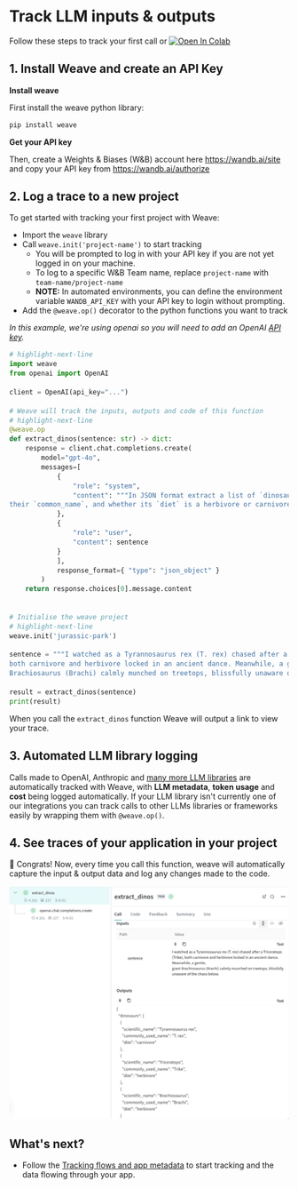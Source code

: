 # Track LLM inputs & outputs

<!-- TODO: Update wandb.me/weave-quickstart to match this new link -->


Follow these steps to track your first call or <a class="vertical-align-colab-button" target="_blank" href="http://wandb.me/weave_colab"><img src="https://colab.research.google.com/assets/colab-badge.svg" alt="Open In Colab"/></a>

## 1. Install Weave and create an API Key

**Install weave**

First install the weave python library:

```python
pip install weave
```

**Get your API key**

Then, create a Weights & Biases (W&B) account here https://wandb.ai/site and copy your API key from https://wandb.ai/authorize

## 2. Log a trace to a new project

To get started with tracking your first project with Weave:

- Import the `weave` library
- Call `weave.init('project-name')` to start tracking
    - You will be prompted to log in with your API key if you are not yet logged in on your machine.
    - To log to a specific W&B Team name, replace `project-name` with `team-name/project-name`
    - **NOTE:** In automated environments, you can define the environment variable `WANDB_API_KEY` with your API key to login without prompting.
- Add the `@weave.op()` decorator to the python functions you want to track

*In this example, we're using openai so you will need to add an OpenAI [API key](https://platform.openai.com/docs/quickstart/step-2-setup-your-api-key).*

```python
# highlight-next-line
import weave
from openai import OpenAI

client = OpenAI(api_key="...")

# Weave will track the inputs, outputs and code of this function
# highlight-next-line
@weave.op
def extract_dinos(sentence: str) -> dict:
    response = client.chat.completions.create(
        model="gpt-4o",
        messages=[
            {
                "role": "system",
                "content": """In JSON format extract a list of `dinosaurs`, with their `name`, 
their `common_name`, and whether its `diet` is a herbivore or carnivore"""
            },
            {
                "role": "user",
                "content": sentence
            }
            ],
            response_format={ "type": "json_object" }
        )
    return response.choices[0].message.content


# Initialise the weave project
# highlight-next-line
weave.init('jurassic-park')

sentence = """I watched as a Tyrannosaurus rex (T. rex) chased after a Triceratops (Trike), \
both carnivore and herbivore locked in an ancient dance. Meanwhile, a gentle giant \
Brachiosaurus (Brachi) calmly munched on treetops, blissfully unaware of the chaos below."""

result = extract_dinos(sentence)
print(result)
```

When you call the `extract_dinos` function Weave will output a link to view your trace.

## 3. Automated LLM library logging

Calls made to OpenAI, Anthropic and [many more LLM libraries](guides/integrations/) are automatically tracked with Weave, with **LLM metadata**, **token usage** and **cost** being logged automatically. If your LLM library isn't currently one of our integrations you can track calls to other LLMs libraries or frameworks easily by wrapping them with `@weave.op()`.


## 4. See traces of your application in your project

🎉 Congrats! Now, every time you call this function, weave will automatically capture the input & output data and log any changes made to the code.

![Weave Trace Outputs 1](../static/img/tutorial_trace_1.png)


## What's next?

- Follow the [Tracking flows and app metadata](/tutorial-tracing_2) to start tracking and the data flowing through your app.
